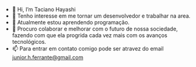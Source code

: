 - 👋 Hi, I’m Taciano Hayashi
- 👀 Tenho interesse em me tornar um desenvolvedor e trabalhar na area.
- 🌱 Atualmente estou aprendendo programação.
- 💞️ Procuro colaborar e melhorar com o futuro de nossa sociedade, fazendo com que ela progrida cada vez mais com os avanços tecnológicos.
- 📫 Para entrar em contato comigo pode ser atravez do email junior.h.ferrante@gmail.com

<!---
Bug16An/Bug16An is a ✨ special ✨ repository because its `README.md` (this file) appears on your GitHub profile.
You can click the Preview link to take a look at your changes.
--->
